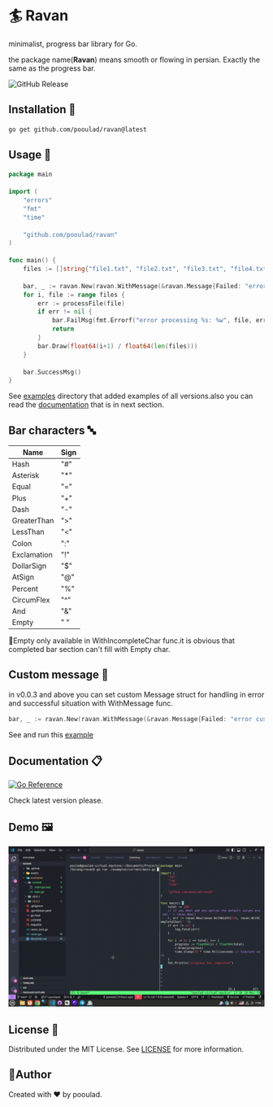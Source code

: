 # 🏄 Ravan

minimalist, progress bar library for Go.

the package name(**Ravan**) means smooth or flowing in persian. Exactly the same as the progress bar.

![GitHub Release](https://img.shields.io/github/v/release/pooulad/ravan)

## Installation 🚀

```bash
go get github.com/pooulad/ravan@latest
```

## Usage 📝

```go
package main

import (
    "errors"
    "fmt"
    "time"

    "github.com/pooulad/ravan"
)

func main() {
    files := []string{"file1.txt", "file2.txt", "file3.txt", "file4.txt", "file6.txt"}

    bar, _ := ravan.New(ravan.WithMessage(&ravan.Message{Failed: "error custom message", Success: "success custom message"}))
    for i, file := range files {
        err := processFile(file)
        if err != nil {
            bar.FailMsg(fmt.Errorf("error processing %s: %w", file, err))
            return
        }
        bar.Draw(float64(i+1) / float64(len(files)))
    }

    bar.SuccessMsg()
}

```

See [examples](/examples/) directory that added examples of all versions.also you can read the [documentation](https://pkg.go.dev/github.com/pooulad/ravan) that is in next section.

## Bar characters 🔤

| Name        | Sign |
| ----------- | ---- |
| Hash        | "#"  |
| Asterisk    | "\*" |
| Equal       | "="  |
| Plus        | "+"  |
| Dash        | "-"  |
| GreaterThan | ">"  |
| LessThan    | "<"  |
| Colon       | ":"  |
| Exclamation | "!"  |
| DollarSign  | "$"  |
| AtSign      | "@"  |
| Percent     | "%"  |
| CircumFlex  | "^"  |
| And         | "&"  |
| Empty       | " "  |

📌Empty only available in WithIncompleteChar func.it is obvious that completed bar section can't fill with Empty char.

## Custom message 💭

in v0.0.3 and above you can set custom Message struct for handling in error and successful situation with WithMessage func.

```go
bar, _ := ravan.New(ravan.WithMessage(&ravan.Message{Failed: "error custom message", Success: "success custom message"}))
```

See and run this [example](/examples/v0.0.3/main.go)

## Documentation 📋

[![Go Reference](https://pkg.go.dev/badge/github.com/pooulad/ravan.svg)](https://pkg.go.dev/github.com/pooulad/ravan)

Check latest version please.

## Demo 🖼

![ravan_sample_screenshot](/assets/demo.gif)

## License 📏

Distributed under the MIT License. See [LICENSE](LICENSE) for more information.

## 👤Author

Created with ❤️ by pooulad.

